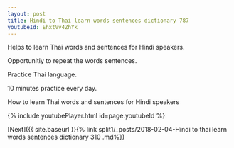 ```yaml
---
layout: post
title: Hindi to Thai learn words sentences dictionary 787 
youtubeId: EhxtVv4ZhYk
---
```

 
 
Helps to learn Thai words and sentences for Hindi speakers.

Opportunitiy to repeat the words sentences. 

Practice Thai language. 
 
10 minutes practice every day. 
 
How to learn Thai words and sentences for Hindi speakers 
 
{% include youtubePlayer.html id=page.youtubeId %}
 
 
[Next]({{ site.baseurl }}{% link  split1/_posts/2018-02-04-Hindi to thai learn words sentences dictionary 310 .md%})
 
